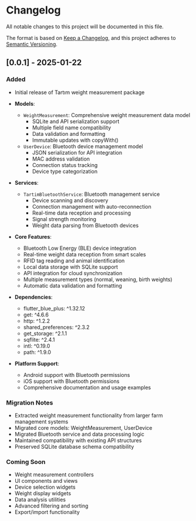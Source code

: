 # Changelog

All notable changes to this project will be documented in this file.

The format is based on [Keep a Changelog](https://keepachangelog.com/en/1.0.0/),
and this project adheres to [Semantic Versioning](https://semver.org/spec/v2.0.0.html).

## [0.0.1] - 2025-01-22

### Added
- Initial release of Tartım weight measurement package
- **Models**:
  - `WeightMeasurement`: Comprehensive weight measurement data model
    - SQLite and API serialization support
    - Multiple field name compatibility
    - Data validation and formatting
    - Immutable updates with copyWith()
  - `UserDevice`: Bluetooth device management model
    - JSON serialization for API integration
    - MAC address validation
    - Connection status tracking
    - Device type categorization

- **Services**:
  - `TartimBluetoothService`: Bluetooth management service
    - Device scanning and discovery
    - Connection management with auto-reconnection
    - Real-time data reception and processing
    - Signal strength monitoring
    - Weight data parsing from Bluetooth devices

- **Core Features**:
  - Bluetooth Low Energy (BLE) device integration
  - Real-time weight data reception from smart scales
  - RFID tag reading and animal identification
  - Local data storage with SQLite support
  - API integration for cloud synchronization
  - Multiple measurement types (normal, weaning, birth weights)
  - Automatic data validation and formatting

- **Dependencies**:
  - flutter_blue_plus: ^1.32.12
  - get: ^4.6.6
  - http: ^1.2.2
  - shared_preferences: ^2.3.2
  - get_storage: ^2.1.1
  - sqflite: ^2.4.1
  - intl: ^0.19.0
  - path: ^1.9.0

- **Platform Support**:
  - Android support with Bluetooth permissions
  - iOS support with Bluetooth permissions
  - Comprehensive documentation and usage examples

### Migration Notes
- Extracted weight measurement functionality from larger farm management systems
- Migrated core models: WeightMeasurement, UserDevice
- Migrated Bluetooth service and data processing logic
- Maintained compatibility with existing API structures
- Preserved SQLite database schema compatibility

### Coming Soon
- Weight measurement controllers
- UI components and views
- Device selection widgets
- Weight display widgets
- Data analysis utilities
- Advanced filtering and sorting
- Export/import functionality 